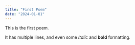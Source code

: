 ```yaml
---
title: "First Poem"
date: "2024-01-01"
---
```


This is the first poem.

It has multiple lines,
and even some *italic* and **bold** formatting.